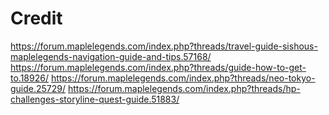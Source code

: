 # Credit

https://forum.maplelegends.com/index.php?threads/travel-guide-sishous-maplelegends-navigation-guide-and-tips.57168/
https://forum.maplelegends.com/index.php?threads/guide-how-to-get-to.18926/
https://forum.maplelegends.com/index.php?threads/neo-tokyo-guide.25729/
https://forum.maplelegends.com/index.php?threads/hp-challenges-storyline-quest-guide.51883/
